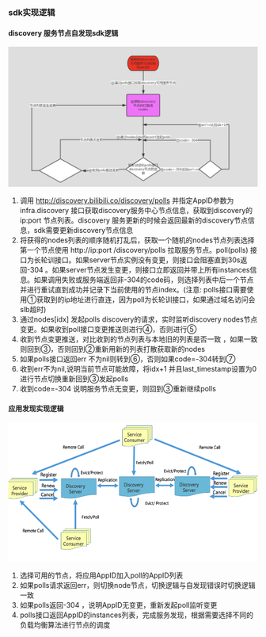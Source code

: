 ### sdk实现逻辑
#### discovery 服务节点自发现sdk逻辑

![discovery sdk self ](discovery_sdk_self.png)

1. 调用 http://discovery.bilibili.co/discovery/polls 并指定AppID参数为infra.discovery 接口获取discovery服务中心节点信息，获取到discovery的ip:port 节点列表。discovery 服务更新的时候会返回最新的discovery节点信息，sdk需要更新discovery节点信息
2. 将获得的nodes列表的顺序随机打乱后，获取一个随机的nodes节点列表选择第一个节点使用 http://ip:port /discovery/polls 拉取服务节点。poll(polls) 接口为长轮训接口。如果server节点实例没有变更，则接口会阻塞直到30s返回-304 。如果server节点发生变更，则接口立即返回并带上所有instances信息。如果调用失败或服务端返回非-304的code码，则选择列表中后一个节点并进行重试直到成功并记录下当前使用的节点index。(注意: polls接口需要使用①获取到的ip地址进行直连，因为poll为长轮训接口，如果通过域名访问会slb超时)
3. 通过nodes[idx] 发起polls discovery的请求，实时监听discovery nodes节点变更。如果收到poll接口变更推送则进行④，否则进行⑤
4. 收到节点变更推送，对比收到的节点列表与本地旧的列表是否一致 ，如果一致则回到③，否则回到②重新用新的列表打散获取新的nodes
5. 如果polls接口返回err 不为nil则转到⑥，否则如果code=-304转到⑦
6. 收到err不为nil,说明当前节点可能故障，将idx+1 并且last_timestamp设置为0进行节点切换重新回到③发起polls
7. 收到code=-304 说明服务节点无变更，则回到③重新继续polls 


#### 应用发现实现逻辑

![discovery arch](discovery_arch.png)

1. 选择可用的节点，将应用AppID加入poll的AppID列表
2. 如果polls请求返回err，则切换node节点，切换逻辑与自发现错误时切换逻辑一致
3. 如果polls返回-304 ，说明AppID无变更，重新发起poll监听变更
4. polls接口返回AppID的instances列表，完成服务发现，根据需要选择不同的负载均衡算法进行节点的调度